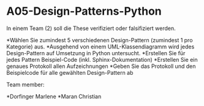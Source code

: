 A05-Design-Patterns-Python
==========================
In einem Team (2) soll die These verifiziert oder falsifiziert werden.

*Wählen Sie zumindest 5 verschiedenen Design-Pattern (zumindest 1 pro Kategorie) aus.
*Ausgehend von einem UML-Klassendiagramm wird jedes Design-Pattern auf Umsetzung in Python untersucht.
*Erstellen Sie für jedes Pattern Beispiel-Code (inkl. Sphinx-Dokumentation)
*Erstellen Sie ein genaues Protokoll allen Aufzeichnungen
*Geben Sie das Protokoll und den Beispielcode für alle gewählten Design-Pattern ab


Team member: 

*Dorfinger Marlene
*Maran Christian